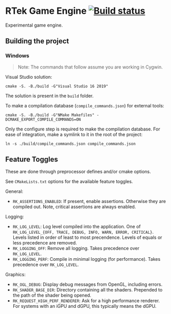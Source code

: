 # RTek Game Engine [![Build status](https://ci.appveyor.com/api/projects/status/vhg77c4q2dan0l16?svg=true)](https://ci.appveyor.com/project/sdsmith/rtek)

Experimental game engine.

## Building the project

### Windows

> Note: The commands that follow assume you are working in Cygwin.

Visual Studio solution:
```
cmake -S. -B./build -G"Visual Studio 16 2019"
```

The solution is present in the `build` folder.

To make a compilation database (`compile_commands.json`) for external tools:
```
cmake -S. -B./build -G"NMake Makefiles" -DCMAKE_EXPORT_COMPILE_COMMANDS=ON
```

Only the configure step is required to make the compilation database. For ease of integration, make a symlink to it in the root of the project:
```
ln -s ./build/compile_commands.json compile_commands.json
```

## Feature Toggles

These are done through preprocessor defines and/or cmake options.

See `CMakeLists.txt` options for the available feature toggles.

General:
- `RK_ASSERTIONS_ENABLED`: If present, enable assertions. Otherwise they are compiled out. Note, critical assertions are always enabled.

Logging:
- `RK_LOG_LEVEL`: Log level compiled into the application. One of `RK_LOG_LEVEL_{OFF, TRACE, DEBUG, INFO, WARN, ERROR, CRITICAL}`. Levels listed in order of least to most precendence. Levels of equals or less precedence are removed.
- `RK_LOGGING_OFF`: Remove all logging. Takes precedence over `RK_LOG_LEVEL`.
- `RK_LOGGING_PERF`: Compile in minimal logging (for performance). Takes precedence over `RK_LOG_LEVEL`.

Graphics:
- `RK_OGL_DEBUG`: Display debug messages from OpenGL, including errors.
- `RK_SHADER_BASE_DIR`: Directory containing all the shaders. Prepended to the path of the shader being opened.
- `RK_REQUEST_HIGH_PERF_RENDERER`: Ask for a high performance renderer. For systems with an iGPU and dGPU, this typically means the dGPU.
